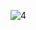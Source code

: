![4](https://github.com/cyber-robot1/Mastering-4-critical-SKILLS-using-CPP-17-course/assets/76911827/e895b772-e6f1-41e4-8f74-07b47188ea4e)
